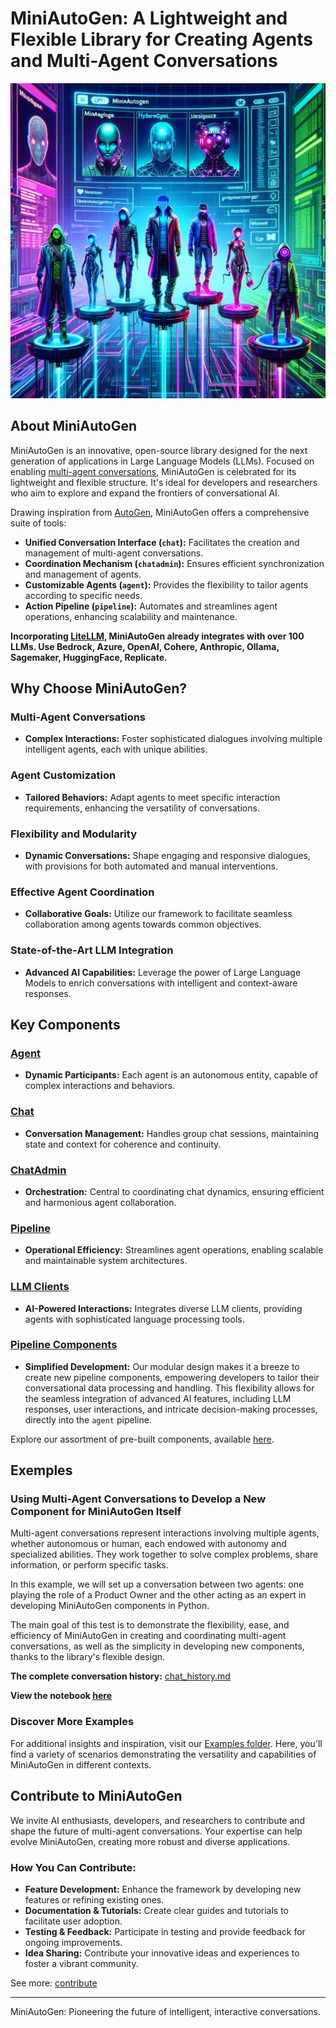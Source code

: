 # MiniAutoGen: A **Lightweight and Flexible** Library for Creating Agents and Multi-Agent Conversations

![MiniAutoGen Logo](miniautogen.png)

## About MiniAutoGen

MiniAutoGen is an innovative, open-source library designed for the next generation of applications in Large Language Models (LLMs). Focused on enabling [multi-agent conversations](docs/eng/multi_agent_chats.md), MiniAutoGen is celebrated for its lightweight and flexible structure. It's ideal for developers and researchers who aim to explore and expand the frontiers of conversational AI.

Drawing inspiration from [AutoGen](https://github.com/microsoft/autogen), MiniAutoGen offers a comprehensive suite of tools:
- **Unified Conversation Interface (`chat`):** Facilitates the creation and management of multi-agent conversations.
- **Coordination Mechanism (`chatadmin`):** Ensures efficient synchronization and management of agents.
- **Customizable Agents (`agent`):** Provides the flexibility to tailor agents according to specific needs.
- **Action Pipeline (`pipeline`):** Automates and streamlines agent operations, enhancing scalability and maintenance.

**Incorporating [LiteLLM](docs.litellm.ai/docs/), MiniAutoGen already integrates with over 100 LLMs. Use Bedrock, Azure, OpenAI, Cohere, Anthropic, Ollama, Sagemaker, HuggingFace, Replicate.**


## Why Choose MiniAutoGen?

### Multi-Agent Conversations
- **Complex Interactions:** Foster sophisticated dialogues involving multiple intelligent agents, each with unique abilities.

### Agent Customization
- **Tailored Behaviors:** Adapt agents to meet specific interaction requirements, enhancing the versatility of conversations.

### Flexibility and Modularity
- **Dynamic Conversations:** Shape engaging and responsive dialogues, with provisions for both automated and manual interventions.

### Effective Agent Coordination
- **Collaborative Goals:** Utilize our framework to facilitate seamless collaboration among agents towards common objectives.

### State-of-the-Art LLM Integration
- **Advanced AI Capabilities:** Leverage the power of Large Language Models to enrich conversations with intelligent and context-aware responses.

## Key Components

### [Agent](docs/eng/agent.md)
- **Dynamic Participants:** Each agent is an autonomous entity, capable of complex interactions and behaviors.

### [Chat](docs/eng/chat.md)
- **Conversation Management:** Handles group chat sessions, maintaining state and context for coherence and continuity.

### [ChatAdmin](docs/eng/chat_admin.md)
- **Orchestration:** Central to coordinating chat dynamics, ensuring efficient and harmonious agent collaboration.

### [Pipeline](docs/eng/pipeline.md)
- **Operational Efficiency:** Streamlines agent operations, enabling scalable and maintainable system architectures.

### [LLM Clients](docs/eng/llm_client.md)
- **AI-Powered Interactions:** Integrates diverse LLM clients, providing agents with sophisticated language processing tools.

### [Pipeline Components](docs/eng/components.md)

- **Simplified Development:** Our modular design makes it a breeze to create new pipeline components, empowering developers to tailor their conversational data processing and handling. This flexibility allows for the seamless integration of advanced AI features, including LLM responses, user interactions, and intricate decision-making processes, directly into the `agent` pipeline.

Explore our assortment of pre-built components, available [here](miniautogen/pipeline/components/components.py).


## Exemples

### Using Multi-Agent Conversations to Develop a New Component for MiniAutoGen Itself

Multi-agent conversations represent interactions involving multiple agents, whether autonomous or human, each endowed with autonomy and specialized abilities. They work together to solve complex problems, share information, or perform specific tasks.

In this example, we will set up a conversation between two agents: one playing the role of a Product Owner and the other acting as an expert in developing MiniAutoGen components in Python.

The main goal of this test is to demonstrate the flexibility, ease, and efficiency of MiniAutoGen in creating and coordinating multi-agent conversations, as well as the simplicity in developing new components, thanks to the library's flexible design.


**The complete conversation history:** [chat_history.md](/exemples/multi-agent-develop/chat_history.md)

**View the notebook [here](/exemples/multi-agent-develop/Jinja2TemplatesComponent.ipynb)**

### Discover More Examples
For additional insights and inspiration, visit our [Examples folder](/exemples/). Here, you'll find a variety of scenarios demonstrating the versatility and capabilities of MiniAutoGen in different contexts.


## Contribute to MiniAutoGen

We invite AI enthusiasts, developers, and researchers to contribute and shape the future of multi-agent conversations. Your expertise can help evolve MiniAutoGen, creating more robust and diverse applications.

### How You Can Contribute:
- **Feature Development:** Enhance the framework by developing new features or refining existing ones.
- **Documentation & Tutorials:** Create clear guides and tutorials to facilitate user adoption.
- **Testing & Feedback:** Participate in testing and provide feedback for ongoing improvements.
- **Idea Sharing:** Contribute your innovative ideas and experiences to foster a vibrant community.

See more: [contribute](docs/eng/contribute.md)

---

MiniAutoGen: Pioneering the future of intelligent, interactive conversations.